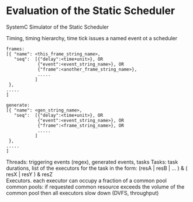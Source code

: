 # Evaluation of the Static Scheduler
SystemC Simulator of the Static Scheduler

Timing, timing hierarchy, time tick issues a named event ot a scheduler <br />
```
frames: 
[{ "name": <this_frame_string_name>, 
   "seq":  [{"delay":<time+unit>}, OR
            {"event":<event_string_name>}, OR
            {"frame":<another_frame_string_name>}, 
            .....
           ]
 },          
.....
]

generate:
[{ "name": <gen_string_name>, 
   "seq":  [{"delay":<time+unit>}, OR
            {"event":<event_string_name>}, OR
            {"frame":<frame_string_name>}, OR
            .....
           ]
 },          
.....
]
```
Threads: triggering events (regex), generated events, tasks
Tasks: task durations, list of the executors for the task in the form: (resA | resB | ... ) & ( resX | resY ) & resZ <br />
Executors. each executor can occupy a fraction of a common pool <br />
common pools: if requested common resource exceeds the volume of the common pool then all executors slow down (DVFS, throughput) <br />

